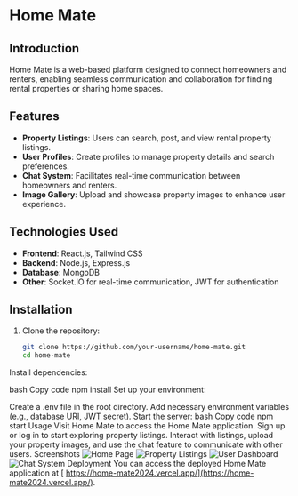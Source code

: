 # Home Mate

## Introduction
Home Mate is a web-based platform designed to connect homeowners and renters, enabling seamless communication and collaboration for finding rental properties or sharing home spaces.

## Features
- **Property Listings**: Users can search, post, and view rental property listings.
- **User Profiles**: Create profiles to manage property details and search preferences.
- **Chat System**: Facilitates real-time communication between homeowners and renters.
- **Image Gallery**: Upload and showcase property images to enhance user experience.

## Technologies Used
- **Frontend**: React.js, Tailwind CSS
- **Backend**: Node.js, Express.js
- **Database**: MongoDB
- **Other**: Socket.IO for real-time communication, JWT for authentication

## Installation
1. Clone the repository:
   ```bash
   git clone https://github.com/your-username/home-mate.git
   cd home-mate
Install dependencies:

bash
Copy code
npm install
Set up your environment:

Create a .env file in the root directory.
Add necessary environment variables (e.g., database URI, JWT secret).
Start the server:
bash
Copy code
npm start
Usage
Visit Home Mate to access the Home Mate application.
Sign up or log in to start exploring property listings.
Interact with listings, upload your property images, and use the chat feature to communicate with other users.
Screenshots
![Home Page](outputs/output1.png)
![Property Listings](outputs/output2.png)
![User Dashboard](outputs/output3.png)
![Chat System](outputs/output4.png)
Deployment
You can access the deployed Home Mate application at [ https://home-mate2024.vercel.app/](https://home-mate2024.vercel.app/).
